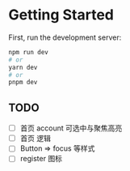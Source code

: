 # Getting Started

First, run the development server:

```bash
npm run dev
# or
yarn dev
# or
pnpm dev
```

## TODO

- [ ] 首页 account 可选中与聚焦高亮
- [ ] 首页 逻辑
- [ ] Button => focus 等样式
- [ ] register 图标
